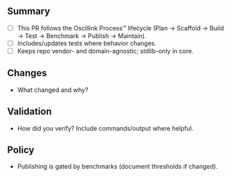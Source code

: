 ## Summary

- [ ] This PR follows the Oscillink Process™ lifecycle (Plan → Scaffold → Build → Test → Benchmark → Publish → Maintain).
- [ ] Includes/updates tests where behavior changes.
- [ ] Keeps repo vendor- and domain-agnostic; stdlib-only in core.

## Changes

- What changed and why?

## Validation

- How did you verify? Include commands/output where helpful.

## Policy

- Publishing is gated by benchmarks (document thresholds if changed).

